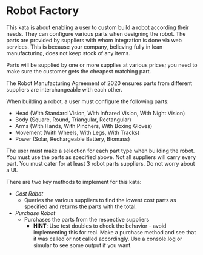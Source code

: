 # Robot Factory

This kata is about enabling a user to custom build a robot according their needs. They can configure various parts when designing the robot. The parts are provided by suppliers with whom integration is done via web services. This is because your company, believing fully in lean manufacturing, does not keep stock of any items.

Parts will be supplied by one or more supplies at various prices; you need to make sure the customer gets the cheapest matching part.

The Robot Manufacturing Agreement of 2020 ensures parts from different suppliers are interchangeable with each other.

When building a robot, a user must configure the following parts:

- Head (With Standard Vision, With Infrared Vision, With Night Vision)
- Body (Square, Round, Triangular, Rectangular)
- Arms (With Hands, With Pinchers, With Boxing Gloves)
- Movement (With Wheels, With Legs, With Tracks)
- Power (Solar, Rechargeable Battery, Biomass)

The user must make a selection for each part type when building the robot.
You must use the parts as specified above.
Not all suppliers will carry every part.
You must cater for at least 3 robot parts suppliers.
Do not worry about a UI.

There are two key methods to implement for this kata:

- _Cost Robot_
  - Queries the various suppliers to find the lowest cost parts as specified and returns the parts with the total.
- _Purchase Robot_
  - Purchases the parts from the respective suppliers
    - **HINT**: Use test doubles to check the behavior - avoid implementing this for real. Make a purchase method and see that it was called or not called accordingly. Use a console.log or simular to see some output if you want.
